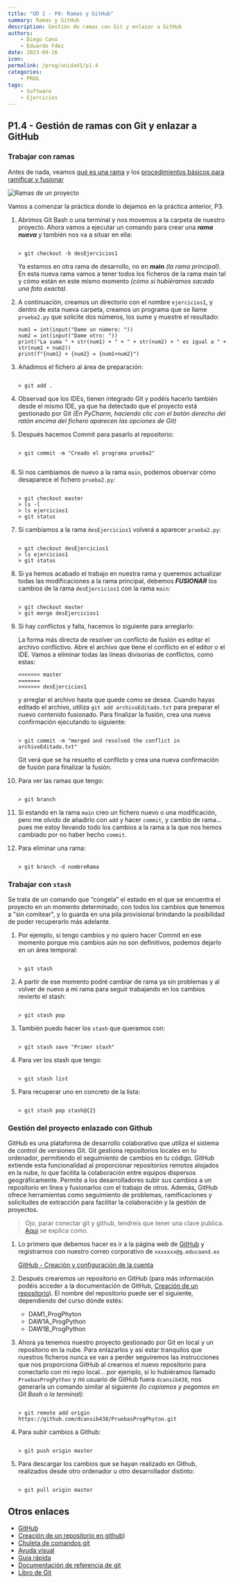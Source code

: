 ```yaml
---
title: "UD 1 - P4: Ramas y GitHub"
summary: Ramas y GitHub
description: Gestión de ramas con Git y enlazar a GitHub
authors:
    - Diego Cano
    - Eduardo Fdez
date: 2023-09-16
icon: 
permalink: /prog/unidad1/p1.4
categories:
    - PROG
tags:
    - Software
    - Ejercicios
---
```


## P1.4 - Gestión de ramas con Git y enlazar a GitHub

### Trabajar con ramas

Antes de nada, veamos [qué es una rama](https://git-scm.com/book/es/v2/Ramificaciones-en-Git-%C2%BFQu%C3%A9-es-una-rama%3F) y los [procedimientos básicos para ramificar y fusionar](https://git-scm.com/book/es/v2/Ramificaciones-en-Git-Procedimientos-B%C3%A1sicos-para-Ramificar-y-Fusionar)


![Ramas de un proyecto](https://git-scm.com/book/en/v2/images/basic-branching-6.png)


Vamos a comenzar la práctica donde lo dejamos en la práctica anterior, P3.

1. Abrimos Git Bash o una terminal y nos movemos a la carpeta de nuestro proyecto. Ahora vamos a ejecutar un comando para crear una ***rama nueva*** y también nos va a situar en ella:
   
	```
	
	> git checkout -b desEjercicios1
	
	```
 
	Ya estamos en otra rama de desarrollo, no en **main** *(la rama principal)*. En esta nueva rama vamos a tener todos los ficheros de la rama main tal y cómo están en este mismo momento *(cómo si hubiéramos sacado una foto exacta)*.

2. A continuación, creamos un directorio con el nombre `ejercicios1`, y dentro de esta nueva carpeta, creamos un programa que se llame `prueba2.py` que solicite dos números, los sume y muestre el resultado:

	```
	num1 = int(input("Dame un número: "))  
	num2 = int(input("Dame otro: "))  
	print("La suma " + str(num1) + " + " + str(num2) + " es igual a " + str(num1 + num2))  
	print(f"{num1} + {num2} = {num1+num2}")  
	```

4. Añadimos el fichero al área de preparación:

	```
	
	> git add .
	
	```


5. Observad que los IDEs, tienen integrado Git y podéis hacerlo también desde el mismo IDE, ya que ha detectado que el proyecto está gestionado por Git *(En PyCharm, haciendo clic con el botón derecho del ratón encima del fichero aparecen las opciones de Git)*

6. Después hacemos Commit para pasarlo al repositorio:

	```
	
	> git commit -m "Creado el programa prueba2"
	
	
	```

7. Si nos cambiamos de nuevo a la rama `main`, podemos observar cómo desaparece el fichero `prueba2.py`:

	```
 
	> git checkout master
	> ls -l
	> ls ejercicios1
	> git status
	
	```

8. Si cambiamos a la rama `desEjercicios1` volverá a aparecer `prueba2.py`:

	```
 
	> git checkout desEjercicios1
	> ls ejercicios1
	> git status
 
	```

9. Si ya hemos acabado el trabajo en nuestra rama y queremos actualizar todas las modificaciones a la rama principal, debemos ***FUSIONAR*** los cambios de la rama `desEjercicios1` con la rama `main`:

	```
	
	> git checkout master
	> git merge desEjercicios1
	
	```

10. Si hay conflictos y falla,  hacemos lo siguiente para arreglarlo:
	
	La forma más directa de resolver un conflicto de fusión es editar el archivo conflictivo. Abre el archivo que tiene el conflicto en el editor o el IDE. Vamos a eliminar todas las líneas divisorias de conflictos, como estas:
	```
	<<<<<<< master
	=======
	>>>>>>> desEjercicios1
	```
	y arreglar el archivo hasta que quede como se desea. Cuando hayas editado el archivo, utiliza `git add archivoEditado.txt` para preparar el nuevo contenido fusionado. Para finalizar la fusión, crea una nueva confirmación ejecutando lo siguiente:
	
	```
	
	> git commit -m "merged and resolved the conflict in archivoEditado.txt"
	
	```

	Git verá que se ha resuelto el conflicto y crea una nueva confirmación de fusión para finalizar la fusión.


11. Para ver las ramas que tengo:
	
 	```
	
	> git branch
	
	```

	
12. Si estando en la rama `main` creo un fichero nuevo o una modificación, pero me olvido de añadirlo con `add` y hacer `commit`, y cambio de rama... pues me estoy llevando todo los cambios a la rama a la que nos hemos cambiado por no haber hecho `commit`.

13. Para eliminar una rama:

	```
	
	> git branch -d nombreRama
	
	```
 

### Trabajar con `stash`

Se trata de un comando que “congela” el estado en el que se encuentra el proyecto en un momento determinado, con todos los cambios que tenemos a "sin comitear", y lo guarda en una pila provisional brindando la posibilidad de poder recuperarlo más adelante.

1. Por ejemplo, si tengo cambios y no quiero hacer Commit en ese momento porque mis cambios aún no son definitivos, podemos dejarlo en un área temporal:

 	```
  
	> git stash
	
	```

2. A partir de ese momento podré cambiar de rama ya sin problemas y al volver de nuevo a mi rama para seguir trabajando en los cambios revierto el stash:

 	```
 	
	> git stash pop
 	
	```
	
4. También puedo hacer los `stash` que queramos con:

	```
	
	> git stash save "Primer stash"
	
	```
	
5. Para ver los stash que tengo:
    
	```
	
	> git stash list
	
	```
	
6. Para recuperar uno en concreto de la lista:
    
	```
	
	> git stash pop stash@{2}
	
	```		
   
    
    
### Gestión del proyecto enlazado con Github    
    
GitHub es una plataforma de desarrollo colaborativo que utiliza el sistema de control de versiones Git. Git gestiona repositorios locales en tu ordenador, permitiendo el seguimiento de cambios en tu código. GitHub extiende esta funcionalidad al proporcionar repositorios remotos alojados en la nube, lo que facilita la colaboración entre equipos dispersos geográficamente. Permite a los desarrolladores subir sus cambios a un repositorio en línea y fusionarlos con el trabajo de otros. Además, GitHub ofrece herramientas como seguimiento de problemas, ramificaciones y solicitudes de extracción para facilitar la colaboración y la gestión de proyectos.   


> Ojo, parar conectar git y github, tendreis que tener una clave publica. [Aqui](https://leninner.medium.com/c%C3%B3mo-conectar-git-y-guthub-4af70a43ec9d) se explica como.

   
1. Lo primero que debemos hacer es ir a la página web de [GitHub](https://github.com/) y registrarnos con nuestro correo corporativo de `xxxxxxx@g.educaand.es`

    [GitHub - Creación y configuración de la cuenta](https://git-scm.com/book/es/v2/GitHub-Creaci%C3%B3n-y-configuraci%C3%B3n-de-la-cuenta)
 
2. Después crearemos un repositorio en GitHub (para más información podéis acceder a la documentación de GitHub, [Creación de un repositorio](https://docs.github.com/es/get-started/quickstart/create-a-repo)). El nombre del repositorio puede ser el siguiente, dependiendo del curso dónde estés:

	- DAM1_ProgPhyton
	- DAW1A_ProgPython
	- DAW1B_ProgPython

3. Ahora ya tenemos nuestro proyecto gestionado por Git en local y un repositorio en la nube. Para enlazarlos y así estar tranquilos que nuestros ficheros nunca se van a perder seguiremos las instrucciones que nos proporciona GitHub al crearnos el nuevo repositorio para conectarlo con mi repo local... por ejemplo, si lo hubiéramos llamado `PruebasProgPython` y mi usuario de GitHub fuera `dcansib438`, nos generaría un comando similar al siguiente *(lo copiamos y pegamos en Git Bash o la terminal)*:

	```
	
	> git remote add origin https://github.com/dcansib438/PruebasProgPhyton.git
	
	```

4. Para subir cambios a Github:

	```
 
	> git push origin master
 
	```

5. Para descargar los cambios que se hayan realizado en Github, realizados desde otro ordenador u otro desarrollador distinto:

	```
	
	> git pull origin master
	
	```

## Otros enlaces
* [GitHub](https://github.com/)
* [Creación de un repositorio en github](https://docs.github.com/es/get-started/quickstart/create-a-repo))
* [Chuleta de comandos git](https://github.com/arslanbilal/git-cheat-sheet/blob/master/other-sheets/git-cheat-sheet-es.md)
* [Ayuda visual](https://ndpsoftware.com/git-cheatsheet.html#loc=index)
* [Guia rápida](https://training.github.com/downloads/es_ES/github-git-cheat-sheet/)
* [Documentación de referencia de git](https://git-scm.com/docs)
* [Libro de Git](https://git-scm.com/book/es/v2)
